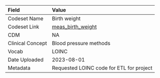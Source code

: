 |Field            |Value                                    |
|:----------------|:----------------------------------------|
|Codeset Name     |Birth weight                             |
|Codeset Link     |[meas_birth_weight](https://github.com/PEDSnet/Variable-Dictionary/blob/main/lab_meas/meas_birth_weight.csv)|
|CDM              |NA                                       |
|Clinical Concept |Blood pressure methods                   |
|Vocab            |LOINC                                    |
|Date Uploaded    |2023-08-01                               |
|Metadata         |Requested LOINC code for ETL for project |
